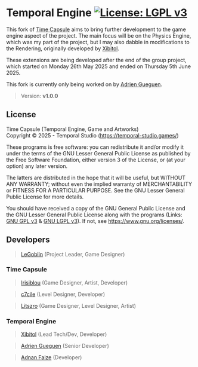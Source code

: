 # Temporal Engine [![License: LGPL v3](https://img.shields.io/badge/License-LGPL_v3-orange.svg)](COPYING.LESSER)

This fork of [Time Capsule](https://github.com/Xibitol/TimeCapsule) aims to bring further development
to the game engine aspect of the project. The main focus will be on the Physics Engine,
which was my part of the project, but I may also dabble in modifications to the Rendering,
originally developed by [Xibitol](https://github.com/Xibitol).

These extensions are being developed after the end of the group project,
which started on Monday 26th May 2025 and ended on Thursday 5th June 2025.

This fork is currently only being worked on by [Adrien Gueguen](https://github.com/agueguen-LR).

> Version: **v1.0.0**

## License
Time Capsule (Temporal Engine, Game and Artworks)  
Copyright &copy; 2025 - Temporal Studio (https://temporal-studio.games/)

These programs is free software: you can redistribute it and/or modify it under
the terms of the GNU Lesser General Public License as published by the Free
Software Foundation, either version 3 of the License, or (at your option) any
later version.

The latters are distributed in the hope that it will be useful, but WITHOUT ANY
WARRANTY; without even the implied warranty of MERCHANTABILITY or FITNESS FOR A
PARTICULAR PURPOSE. See the GNU Lesser General Public License for more details.

You should have received a copy of the GNU General Public License and the GNU
Lesser General Public License along with the programs (Links:
[GNU GPL v3](COPYING) & [GNU LGPL v3](COPYING.LESSER)). If not, see
https://www.gnu.org/licenses/.

## Developers
> [LeGoblin](https://github.com/Kefthe) (Project Leader, Game Designer)

### Time Capsule
> [Irisiblou](https://github.com/Irisiblou) (Game Designer, Artist, Developer)

> [c7cile](https://github.com/c7cile) (Level Designer, Developer)

> [Litszro](https://github.com/Litszro) (Game Designer, Level Designer, Artist)

### Temporal Engine
> [Xibitol](https://github.com/Xibitol) (Lead Tech/Dev, Developer)

> [Adrien Gueguen](https://github.com/agueguen-LR) (Senior Developer)

> [Adnan Faize](https://github.com/adnan-faize) (Developer)
